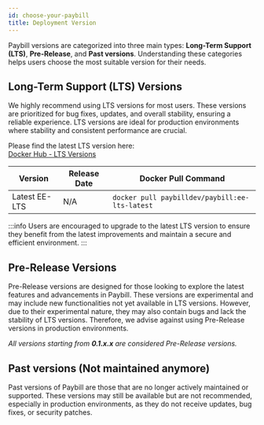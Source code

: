 ```yaml
---
id: choose-your-paybill
title: Deployment Version
---
```


Paybill versions are categorized into three main types: **Long-Term Support (LTS)**, **Pre-Release**, and **Past versions**. Understanding these categories helps users choose the most suitable version for their needs.

## Long-Term Support (LTS) Versions

We highly recommend using LTS versions for most users. These versions are prioritized for bug fixes, updates, and overall stability, ensuring a reliable experience. LTS versions are ideal for production environments where stability and consistent performance are crucial.

Please find the latest LTS version here: <br/>
[Docker Hub - LTS Versions](https://hub.docker.com/r/paybilldev/paybill/tags?page_size=&ordering=&name=ee-lts)

| Version                                                                                                                                                                       | Release Date      | Docker Pull Command                          |
| ----------------------------------------------------------------------------------------------------------------------------------------------------------------------------- | ----------------- | -------------------------------------------- |
| Latest EE-LTS                                                                                                                                                                 | N/A               | `docker pull paybilldev/paybill:ee-lts-latest`  |

:::info
Users are encouraged to upgrade to the latest LTS version to ensure they benefit from the latest improvements and maintain a secure and efficient environment.
:::

## Pre-Release Versions

Pre-Release versions are designed for those looking to explore the latest features and advancements in Paybill. These versions are experimental and may include new functionalities not yet available in LTS versions. However, due to their experimental nature, they may also contain bugs and lack the stability of LTS versions. Therefore, we advise against using Pre-Release versions in production environments.

_All versions starting from **0.1.x.x** are considered Pre-Release versions._

## Past versions (Not maintained anymore)

Past versions of Paybill are those that are no longer actively maintained or supported. These versions may still be available but are not recommended, especially in production environments, as they do not receive updates, bug fixes, or security patches.